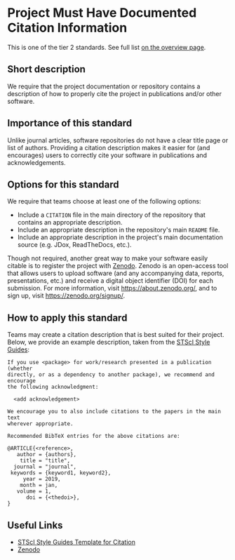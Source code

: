 # Project Must Have Documented Citation Information

This is one of the tier 2 standards. See full list [on the overview page](README.md).

## Short description

We require that the project documentation or repository contains a description of how to properly cite the project in publications and/or other software.

## Importance of this standard

Unlike journal articles, software repositories do not have a clear title page or list of authors.  Providing a citation description makes it easier for (and encourages) users to correctly cite your software in publications and acknowledgements.

## Options for this standard

We require that teams choose at least one of the following options:

- Include a `CITATION` file in the main directory of the repository that contains an appropriate description.
- Include an appropriate description in the repository's main `README` file.
- Include an appropriate description in the project's main documentation source (e.g. JDox, ReadTheDocs, etc.).

Though not required, another great way to make your software easily citable is to register the project with [Zenodo](https://zenodo.org/).  Zenodo is an open-access tool that allows users to upload software (and any accompanying data, reports, presentations, etc.) and receive a digital object identifier (DOI) for each submission.  For more information, visit https://about.zenodo.org/, and to sign up, visit https://zenodo.org/signup/.

## How to apply this standard

Teams may create a citation description that is best suited for their project.  Below, we provide an example description, taken from the [STScI Style Guides](https://github.com/spacetelescope/style-guides/blob/master/templates/CITATION):

```
If you use <package> for work/research presented in a publication (whether
directly, or as a dependency to another package), we recommend and encourage
the following acknowledgment:

  <add acknowledgement>

We encourage you to also include citations to the papers in the main text
wherever appropriate.

Recommended BibTeX entries for the above citations are:

@ARTICLE{<reference>,
   author = {authors},
    title = "title",
  journal = "journal",
 keywords = {keyword1, keyword2},
     year = 2019,
    month = jan,
   volume = 1,
      doi = {<thedoi>},
}
```

## Useful Links

- [STScI Style Guides Template for Citation](https://github.com/spacetelescope/style-guides/blob/master/templates/CITATION)
- [Zenodo](https://zenodo.org)